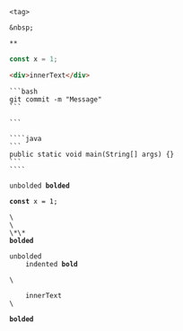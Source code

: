 ```
<tag>
```

```
&nbsp;
```

```
**
```

```javascript
const x = 1;
```

```html
<div>innerText</div>
```

````
```bash
git commit -m "Message"
```
````

`````
```

````java
```
public static void main(String[] args) {}
```
````
`````

<pre><code>unbolded <b>bolded</b>
</code></pre>

<pre lang="javascript"><code><b>const</b> x = 1;
</code></pre>

<pre><code>\<tag>
\&nbsp;
\*\*
<b>bolded</b>
</code></pre>

<pre><code>unbolded
    indented <b>bold</b>
</code></pre>

<pre lang="html"><code>\<div>
    innerText
\</div>
<b>bolded</b>
</code></pre>